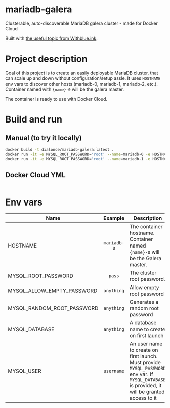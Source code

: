# mariadb-galera
Clusterable, auto-discoverable MariaDB galera cluster - made for Docker Cloud

Built with [the useful topic from Withblue.ink](http://withblue.ink/2016/03/09/galera-cluster-mariadb-coreos-and-docker-part-1.html).

# Project description
Goal of this project is to create an easily deployable MariaDB cluster, that can scale up and down without configuration/setup assle.
It uses `HOSTNAME` env vars to discover other hosts (mariadb-0, mariadb-1, mariadb-2, etc.). Container named with `{name}-0` will be the galera master.

The container is ready to use with Docker Cloud.

# Build and run
## Manual (to try it locally)
```sh
docker build -t dialonce/mariadb-galera:latest .
docker run -it -e MYSQL_ROOT_PASSWORD='root' --name=mariadb-0 -e HOSTNAME=mariadb-0 --rm -p 3306:3306 dialonce/mariadb-galera:latest
docker run -it -e MYSQL_ROOT_PASSWORD='root' --name=mariadb-1 -e HOSTNAME=mariadb-1 --rm -p 3306:3306 --link mariadb-0:mariadb-0 dialonce/mariadb-galera:latest
```

## Docker Cloud YML
```yml

```

# Env vars
| Name          | Example       | Description  |
| ------------- |:-------------:|--------------|
| HOSTNAME      | `mariadb-0`     | The container hostname. Container named `{name}-0` will be the Galera master. |
| MYSQL_ROOT_PASSWORD | `pass`    | The cluster root password. |
| MYSQL_ALLOW_EMPTY_PASSWORD | `anything` | Allow empty root password |
| MYSQL_RANDOM_ROOT_PASSWORD | `anything` | Generates a random root password |
| MYSQL_DATABASE | `anything` | A database name to create on first launch |
| MYSQL_USER | `username` | An user name to create on first launch. Must provide `MYSQL_PASSWORD` env var. If `MYSQL_DATABASE` is provided, it will be granted access to it |

